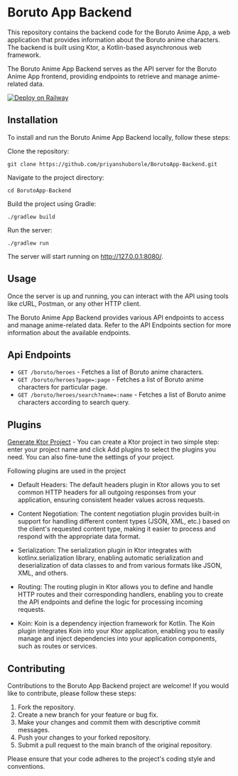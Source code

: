 
# Boruto App Backend

This repository contains the backend code for the Boruto Anime App, a web application that provides information about the Boruto anime characters. The backend is built using Ktor, a Kotlin-based asynchronous web framework.

The Boruto Anime App Backend serves as the API server for the Boruto Anime App frontend, providing endpoints to retrieve and manage anime-related data.

[![Deploy on Railway](https://railway.app/button.svg)](https://docs.railway.app/deploy/deployments)




## Installation

To install and run the Boruto Anime App Backend locally, follow these steps:

Clone the repository:

```
git clone https://github.com/priyanshuborole/BorutoApp-Backend.git
```
Navigate to the project directory:
```
cd BorutoApp-Backend
```
Build the project using Gradle:
```
./gradlew build
```
Run the server:
```
./gradlew run
```
The server will start running on http://127.0.0.1:8080/.

    
## Usage
Once the server is up and running, you can interact with the API using tools like cURL, Postman, or any other HTTP client.

The Boruto Anime App Backend provides various API endpoints to access and manage anime-related data. Refer to the API Endpoints section for more information about the available endpoints.
## Api Endpoints
- `GET /boruto/heroes` -  Fetches a list of Boruto anime characters.
- `GET /boruto/heroes?page=:page` -  Fetches a list of Boruto anime characters for particular page.
- `GET /boruto/heroes/search?name=:name` -  Fetches a list of Boruto anime characters according to search query. 
## Plugins

[Generate Ktor Project](https://start.ktor.io/#/settings) - You can create a Ktor project in two simple step: enter your project name and click Add plugins to select the plugins you need. You can also fine-tune the settings of your project.

Following plugins are used in the project
- Default Headers: The default headers plugin in Ktor allows you to set common HTTP headers for all outgoing responses from your application, ensuring consistent header values across requests.

- Content Negotiation: The content negotiation plugin provides built-in support for handling different content types (JSON, XML, etc.) based on the client's requested content type, making it easier to process and respond with the appropriate data format.

- Serialization: The serialization plugin in Ktor integrates with kotlinx.serialization library, enabling automatic serialization and deserialization of data classes to and from various formats like JSON, XML, and others.

- Routing: The routing plugin in Ktor allows you to define and handle HTTP routes and their corresponding handlers, enabling you to create the API endpoints and define the logic for processing incoming requests.

- Koin: Koin is a dependency injection framework for Kotlin. The Koin plugin integrates Koin into your Ktor application, enabling you to easily manage and inject dependencies into your application components, such as routes or services.


## Contributing
Contributions to the Boruto App Backend project are welcome! If you would like to contribute, please follow these steps:

1. Fork the repository.
2. Create a new branch for your feature or bug fix.
3. Make your changes and commit them with descriptive commit messages.
4. Push your changes to your forked repository.
5. Submit a pull request to the main branch of the original repository.   

Please ensure that your code adheres to the project's coding style and conventions.


